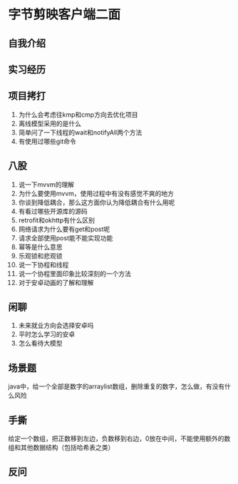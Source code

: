# 字节剪映客户端二面

## 自我介绍

## 实习经历

## 项目拷打

1. 为什么会考虑往kmp和cmp方向去优化项目
2. 离线模型采用的是什么
3. 简单问了一下线程的wait和notifyAll两个方法
4. 有使用过哪些git命令

## 八股

1. 说一下mvvm的理解
2. 为什么要使用mvvm，使用过程中有没有感觉不爽的地方
3. 你谈到降低耦合，那么这方面你认为降低耦合有什么用呢
4. 有看过哪些开源库的源码
5. retrofit和okhttp有什么区别
6. 网络请求为什么要有get和post呢
7. 请求全部使用post能不能实现功能
8. 幂等是什么意思
9. 乐观锁和悲观锁
10. 说一下协程和线程
11. 说一个协程里面印象比较深刻的一个方法
12. 对于安卓动画的了解和理解

## 闲聊

1. 未来就业方向会选择安卓吗
2. 平时怎么学习的安卓
3. 怎么看待大模型

## 场景题

java中，给一个全部是数字的arraylist数组，删除重复的数字，怎么做，有没有什么风险

## 手撕

给定一个数组，把正数移到左边，负数移到右边，0放在中间，不能使用额外的数组和其他数据结构（包括哈希表之类）

## 反问